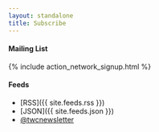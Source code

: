 ```yaml
---
layout: standalone
title: Subscribe
---
```


<h4 class="text-secondary">Mailing List</h4>

{% include action_network_signup.html %}

<h4 class="text-secondary">Feeds</h4>

- [RSS]({{ site.feeds.rss }})
- [JSON]({{ site.feeds.json }})
- [@twcnewsletter](https://twitter.com/twcnewsletter)
